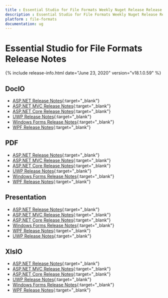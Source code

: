 ```yaml
---
title : Essential Studio for File Formats Weekly Nuget Release Release Notes  
description : Essential Studio for File Formats Weekly Nuget Release Release Notes  
platform : file-formats
documentation: ug
---
```


# Essential Studio for File Formats  Release Notes  

{% include release-info.html date="June 23, 2020" version="v18.1.0.59" %} 

## DocIO

* [ASP.NET Release Notes](/aspnet/release-notes/v18.1.0.59#docio){:target="_blank"}
* [ASP.NET MVC Release Notes](/aspnetmvc/release-notes/v18.1.0.59#docio){:target="_blank"}
* [ASP.NET Core Release Notes](/aspnet-core/release-notes/v18.1.0.59#docio){:target="_blank"}
* [UWP Release Notes](/uwp/release-notes/v18.1.0.59#docio){:target="_blank"}
* [Windows Forms Release Notes](/windowsforms/release-notes/v18.1.0.59#docio){:target="_blank"}
* [WPF Release Notes](/wpf/release-notes/v18.1.0.59#docio){:target="_blank"}


## PDF

* [ASP.NET Release Notes](/aspnet/release-notes/v18.1.0.59#pdf){:target="_blank"}
* [ASP.NET MVC Release Notes](/aspnetmvc/release-notes/v18.1.0.59#pdf){:target="_blank"}
* [ASP.NET Core Release Notes](/aspnet-core/release-notes/v18.1.0.59#pdf){:target="_blank"}
* [UWP Release Notes](/uwp/release-notes/v18.1.0.59#pdf){:target="_blank"}
* [Windows Forms Release Notes](/windowsforms/release-notes/v18.1.0.59#pdf){:target="_blank"}
* [WPF Release Notes](/wpf/release-notes/v18.1.0.59#pdf){:target="_blank"}


## Presentation

* [ASP.NET Release Notes](/aspnet/release-notes/v18.1.0.59#presentation){:target="_blank"}
* [ASP.NET MVC Release Notes](/aspnetmvc/release-notes/v18.1.0.59#presentation){:target="_blank"}
* [ASP.NET Core Release Notes](/aspnet-core/release-notes/v18.1.0.59#presentation){:target="_blank"}
* [Windows Forms Release Notes](/windowsforms/release-notes/v18.1.0.59#presentation){:target="_blank"}
* [WPF Release Notes](/wpf/release-notes/v18.1.0.59#presentation){:target="_blank"}
* [UWP Release Notes](/uwp/release-notes/v18.1.0.59#presentation){:target="_blank"}


## XlsIO

* [ASP.NET Release Notes](/aspnet/release-notes/v18.1.0.59#xlsio){:target="_blank"}
* [ASP.NET MVC Release Notes](/aspnetmvc/release-notes/v18.1.0.59#xlsio){:target="_blank"}
* [ASP.NET Core Release Notes](/aspnet-core/release-notes/v18.1.0.59#xlsio){:target="_blank"}
* [UWP Release Notes](/uwp/release-notes/v18.1.0.59#xlsio){:target="_blank"}
* [Windows Forms Release Notes](/windowsforms/release-notes/v18.1.0.59#xlsio){:target="_blank"}
* [WPF Release Notes](/wpf/release-notes/v18.1.0.59#xlsio){:target="_blank"}